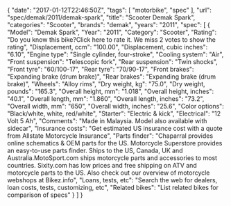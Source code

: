 {
    "date": "2017-01-12T22:46:50Z",
    "tags": [
        "motorbike",
        "spec"
    ],
    "url": "spec\/demak\/2011\/demak-spark",
    "title": "Scooter Demak Spark",
    "categories": "Scooter",
    "brands": "demak",
    "years": "2011",
    "spec": [
        {
            "Model": "Demak Spark",
            "Year": "2011",
            "Category": "Scooter",
            "Rating": "Do you know this bike?Click here to rate it. We miss 2 votes to show the rating",
            "Displacement, ccm": "100.00",
            "Displacement, cubic inches": "6.10",
            "Engine type": "Single cylinder, four-stroke",
            "Cooling system": "Air",
            "Front suspension": "Telescopic fork",
            "Rear suspension": "Twin shocks",
            "Front tyre": "60\/100-17",
            "Rear tyre": "70\/90-17",
            "Front brakes": "Expanding brake (drum brake)",
            "Rear brakes": "Expanding brake (drum brake)",
            "Wheels": "Alloy rims",
            "Dry weight, kg": "75.0",
            "Dry weight, pounds": "165.3",
            "Overall height, mm": "1.018",
            "Overall height, inches": "40.1",
            "Overall length, mm": "1.860",
            "Overall length, inches": "73.2",
            "Overall width, mm": "650",
            "Overall width, inches": "25.6",
            "Color options": "Black\/white, white, red\/white",
            "Starter": "Electric & kick",
            "Electrical": "12 Volt 5 Ah",
            "Comments": "Made in Malaysia. Model also available with sidecar",
            "Insurance costs": "Get estimated US insurance cost with a quote from Allstate Motorcycle Insurance",
            "Parts finder": "Chaparral provides online schematics & OEM parts for the US.   Motorcycle Superstore provides an easy-to-use parts finder. Ships to the US, Canada, UK and Australia.MotoSport.com ships motorcycle parts and accessories to most countries.    Sixity.com has low prices and free shipping on ATV and motorcycle parts to the US. Also check out our overview of motorcycle webshops at Bikez.info",
            "Loans, tests, etc": "Search the web for dealers, loan costs, tests, customizing, etc",
            "Related bikes": "List related bikes for comparison of specs"
        }
    ]
}